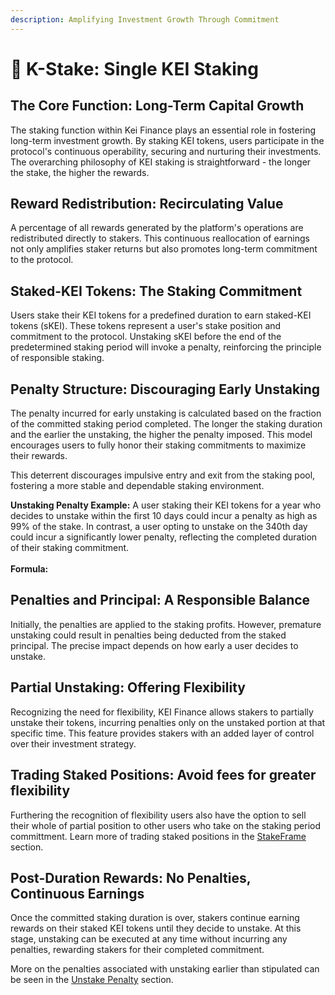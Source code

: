 ```yaml
---
description: Amplifying Investment Growth Through Commitment
---
```


# 🌱 K-Stake: Single KEI Staking

## **The Core Function: Long-Term Capital Growth**

The staking function within Kei Finance plays an essential role in fostering long-term investment growth. By staking KEI tokens, users participate in the protocol's continuous operability, securing and nurturing their investments. The overarching philosophy of KEI staking is straightforward - the longer the stake, the higher the rewards.

## **Reward Redistribution: Recirculating Value**

A percentage of all rewards generated by the platform's operations are redistributed directly to stakers. This continuous reallocation of earnings not only amplifies staker returns but also promotes long-term commitment to the protocol.



## **Staked-KEI Tokens: The Staking Commitment**

Users stake their KEI tokens for a predefined duration to earn staked-KEI tokens (sKEI). These tokens represent a user's stake position and commitment to the protocol. Unstaking sKEI before the end of the predetermined staking period will invoke a penalty, reinforcing the principle of responsible staking.

## **Penalty Structure: Discouraging Early Unstaking**

The penalty incurred for early unstaking is calculated based on the fraction of the committed staking period completed. The longer the staking duration and the earlier the unstaking, the higher the penalty imposed. This model encourages users to fully honor their staking commitments to maximize their rewards.

This deterrent discourages impulsive entry and exit from the staking pool, fostering a more stable and dependable staking environment.

**Unstaking Penalty Example:** A user staking their KEI tokens for a year who decides to unstake within the first 10 days could incur a penalty as high as 99% of the stake. In contrast, a user opting to unstake on the 340th day could incur a significantly lower penalty, reflecting the completed duration of their staking commitment.\
\
**Formula:**

## **Penalties and Principal: A Responsible Balance**

Initially, the penalties are applied to the staking profits. However, premature unstaking could result in penalties being deducted from the staked principal. The precise impact depends on how early a user decides to unstake.

## **Partial Unstaking: Offering Flexibility**

Recognizing the need for flexibility, KEI Finance allows stakers to partially unstake their tokens, incurring penalties only on the unstaked portion at that specific time. This feature provides stakers with an added layer of control over their investment strategy.

## Trading Staked Positions: Avoid fees for greater flexibility&#x20;

Furthering the recognition of flexibility users also have the option to sell their whole of partial position to other users who take on the staking period committment. Learn more of trading staked positions in the [StakeFrame](../k-positions-kei-portfolio-trading-coming-soon.md) section.&#x20;

## **Post-Duration Rewards: No Penalties, Continuous Earnings**

Once the committed staking duration is over, stakers continue earning rewards on their staked KEI tokens until they decide to unstake. At this stage, unstaking can be executed at any time without incurring any penalties, rewarding stakers for their completed commitment.

More on the penalties associated with unstaking earlier than stipulated can be seen in the [Unstake Penalty](./#unstake-penalty) section.
